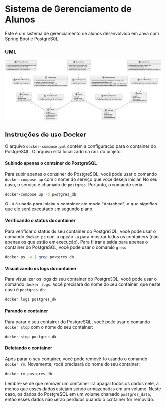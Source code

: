 # Sistema de Gerenciamento de Alunos

Este é um sistema de gerenciamento de alunos desenvolvido em Java com Spring Boot e PostgreSQL.

### UML

![GestaoAlunos.png](src/main/resources/GestaoAlunos.png)


## Instruções de uso Docker

O arquivo `docker-compose.yml` contém a configuração para o container do PostgreSQL. O arquivo está localizado na raiz do projeto.

#### Subindo apenas o container do PostgreSQL

Para subir apenas o container do PostgreSQL, você pode usar o comando `docker-compose up` com o nome do serviço que você deseja iniciar. No seu caso, o serviço é chamado de `postgres`. Portanto, o comando seria:

```bash
docker-compose up -d postgres_db
```

O `-d` é usado para iniciar o container em modo "detached", o que significa que ele será executado em segundo plano.

#### Verificando o status do container

Para verificar o status do seu container do PostgreSQL, você pode usar o comando `docker ps` com a opção `-a` para mostrar todos os containers (não apenas os que estão em execução). Para filtrar a saída para apenas o container do PostgreSQL, você pode usar o comando `grep`:

```bash
docker ps -a | grep postgres_db
```

#### Visualizando os logs do container

Para visualizar os logs do seu container do PostgreSQL, você pode usar o comando `docker logs`. Você precisará do nome do seu container, que neste caso é `postgres_db`:

```bash
docker logs postgres_db
```

#### Parando o container

Para parar o seu container do PostgreSQL, você pode usar o comando `docker stop` com o nome do seu container:

```bash
docker stop postgres_db
```

#### Deletando o container

Após parar o seu container, você pode removê-lo usando o comando `docker rm`. Novamente, você precisará do nome do seu container:

```bash
docker rm postgres_db
```

Lembre-se de que remover um container irá apagar todos os dados nele, a menos que esses dados estejam sendo armazenados em um volume. Neste caso, os dados do PostgreSQL em um volume chamado `postgres_data`, então esses dados não serão perdidos quando o container for removido.